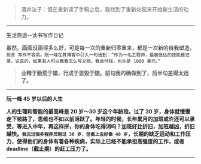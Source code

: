  >酒井法子：但在重新读了手稿之后，我找到了重新站起来开始新生活的动力。
---

生活旅途--读书写作日记

虽然，画画没画得多么好，可是每一次的重新归零重来，都是一次新的自我塑造。
`
前言
写作不容易。阮一峰在其博客中引入一句话到：“作为一名工程师，最被低估的技能是记录。说真的，如果有人可以教我怎么写文档，我会付钱，也许是 1000 美元。”
`

>**业精于勤荒于嬉，行成于思毁于随。前句我的确做到了，后半句差得太远了。**

--- 

**阮一峰 45 岁以后的人生**

**人的生理和智能的最高峰是 20 岁～30 岁这个年龄段。过了 30 岁，身体就慢慢走下坡路了，思维也不如以前活跃了。年轻的时候，长年累月的加班或许还可以承受，等进入中年，再这样拼，你的身体吃得消吗？加班好比折旧，加班越凶，折旧越快。`我见过很多程序员刚过 30 岁，但看上去好像 40 岁`，长期的缺乏运动和工作压力，使得他们的身体有着各种疾病，实际上已经不能承担高强度的工作，或者 deadline（截止期）的赶工压力了。**

---

